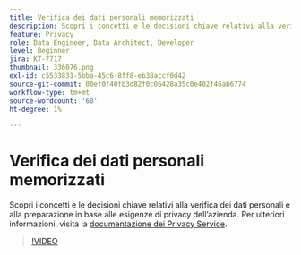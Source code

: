 ```yaml
---
title: Verifica dei dati personali memorizzati
description: Scopri i concetti e le decisioni chiave relativi alla verifica dei dati personali e alla preparazione in base alle esigenze di privacy dell’azienda.
feature: Privacy
role: Data Engineer, Data Architect, Developer
level: Beginner
jira: KT-7717
thumbnail: 336076.png
exl-id: c5533831-5bba-45c6-8ff8-eb38accf0d42
source-git-commit: 00ef0f40fb3d82f0c06428a35c0e402f46ab6774
workflow-type: tm+mt
source-wordcount: '60'
ht-degree: 1%

---
```


# Verifica dei dati personali memorizzati

Scopri i concetti e le decisioni chiave relativi alla verifica dei dati personali e alla preparazione in base alle esigenze di privacy dell’azienda. Per ulteriori informazioni, visita la [documentazione dei Privacy Service](https://experienceleague.adobe.com/docs/experience-platform/privacy/home.html?lang=it).

>[!VIDEO](https://video.tv.adobe.com/v/336076?learn=on)
